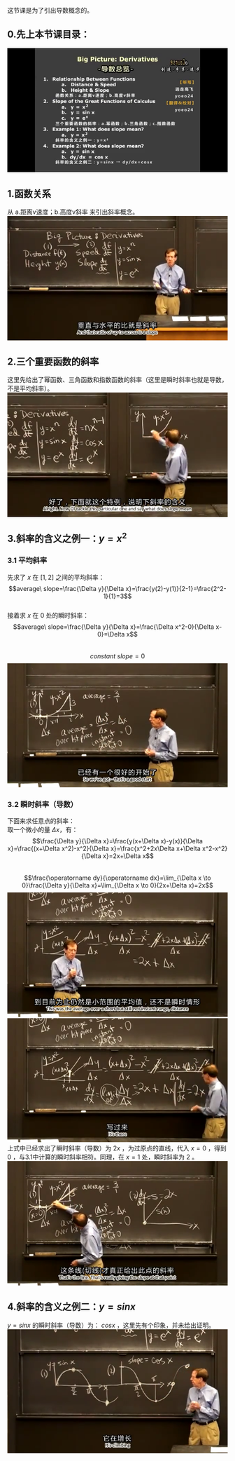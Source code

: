 这节课是为了引出导数概念的。  
## 0.先上本节课目录：  
![](attachments/0导数总览.png)  
  
## 1.函数关系
从 a.距离v速度；b.高度v斜率 来引出斜率概念。  
![](attachments/1函数关系.png)  
  
## 2.三个重要函数的斜率
这里先给出了幂函数、三角函数和指数函数的斜率（这里是瞬时斜率也就是导数，不是平均斜率）。  
![](attachments/2三个重要函数的斜率.png)  
  
## 3.斜率的含义之例一：$y=x^2$
### 3.1 平均斜率
先求了 $x$ 在 $[1,2]$ 之间的平均斜率：  
$$average\ slope=\frac{\Delta y}{\Delta x}=\frac{y(2)-y(1)}{2-1}=\frac{2^2-1}{1}=3$$  
接着求 $x$ 在 $0$ 处的瞬时斜率：  
$$average\ slope=\frac{\Delta y}{\Delta x}=\frac{\Delta x^2-0}{\Delta x-0}=\Delta x$$  
$$constant \ slope=0$$
![](attachments/3斜率含义例一y=x2%20(3).png)  
### 3.2 瞬时斜率（导数）
下面来求任意点的斜率：  
取一个微小的量 $\Delta x$，有：  
$$\frac{\Delta y}{\Delta x}=\frac{y(x+\Delta x)-y(x)}{\Delta x}=\frac{(x+\Delta x^2)-x^2}{\Delta x}=\frac{x^2+2x\Delta x+\Delta x^2-x^2}{\Delta x}=2x+\Delta x$$  
$$\frac{\operatorname dy}{\operatorname dx}=\lim_{\Delta x \to 0}\frac{\Delta y}{\Delta x}=\lim_{\Delta x \to 0}(2x+\Delta x)=2x$$
![](attachments/3斜率含义例一y=x2%20(4).png)  
![](attachments/3斜率含义例一y=x2%20(5).png)  
上式中已经求出了瞬时斜率（导数）为 $2x$ ，为过原点的直线，代入 $x=0$ ，得到 $0$ ，与3.1中计算的瞬时斜率相符。同理，在 $x=1$ 处，瞬时斜率为 $2$ 。  
![](attachments/3斜率含义例一y=x2%20(6).png)  
  
## 4.斜率的含义之例二：$y=sinx$
$y=sinx$ 的瞬时斜率（导数）为： $cosx$ ，这里先有个印象，并未给出证明。  
![](attachments/4斜率含义例二y=sinx%20(2).png)  
